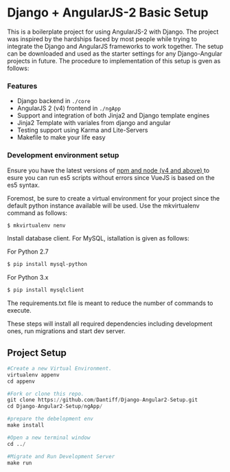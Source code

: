 # Django + AngularJS-2 Basic Setup

This is a boilerplate project for using AngularJS-2 with Django. The project was inspired by the  hardships faced by most people while trying to integrate the Django and AngularJS frameworks to work together. The setup can be downloaded and used as the starter settings for any Django-Angular projects in future. The procedure to implementation of this setup is gven as follows:

### Features

* Django backend in `./core`
* AngularJS 2 (v4) frontend in `./ngApp`
* Support and integration of both Jinja2 and Django template engines
* Jinja2 Template with variales from django and angular
* Testing support using Karma and Lite-Servers
* Makefile to make your life easy


### Development environment setup

Ensure you have the latest versions of <a href="https://help.pythonanywhere.com/pages/Node/"> npm and node (v4 and above) </a> to esure you can run es5 scripts without errors since VueJS is based on the es5 syntax.

Foremost, be sure to create a virtual environment for your project since the default python instance available will be used. Use the mkvirtualenv command as follows:

```bash
$ mkvirtualenv nenv
```

Install database client. For MySQL, istallation is given as follows:

For Python 2.7

```bash
$ pip install mysql-python
```

For Python 3.x

```bash
$ pip install mysqlclient
```

The requirements.txt file is meant to reduce the number of commands to execute.

These steps will install all required dependencies including development ones, run migrations and start dev server.


## Project Setup
```python
#Create a new Virtual Environment.
virtualenv appenv
cd appenv

#Fork or clone this repo.
git clone https://github.com/Dantiff/Django-Angular2-Setup.git
cd Django-Angular2-Setup/ngApp/

#prepare the debelopment env
make install

#Open a new terminal window
cd ../

#Migrate and Run Development Server
make run
```






